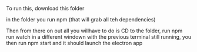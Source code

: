 To run this, download this folder

in the folder you run npm (that will grab all teh dependencies) 

Then from there on out all you willhave to do is CD to the folder, run npm run watch 
in a different windown with the previous terminal still running, you then run npm start and it should launch the electron app
